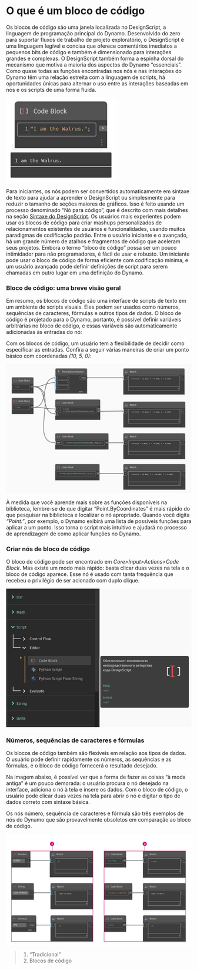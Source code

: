 # O que é um bloco de código

Os blocos de código são uma janela localizada no DesignScript, a linguagem de programação principal do Dynamo. Desenvolvido do zero para suportar fluxos de trabalho de projeto exploratório, o DesignScript é uma linguagem legível e concisa que oferece comentários imediatos a pequenos bits de código e também é dimensionado para interações grandes e complexas. O DesignScript também forma a espinha dorsal do mecanismo que motiva a maioria dos aspectos do Dynamo “essenciais”. Como quase todas as funções encontradas nos nós e nas interações do Dynamo têm uma relação estreita com a linguagem de scripts, há oportunidades únicas para alternar o uso entre as interações baseadas em nós e os scripts de uma forma fluida.

![](../images/8-1/1/codeblock.jpg)

Para iniciantes, os nós podem ser convertidos automaticamente em sintaxe de texto para ajudar a aprender o DesignScript ou simplesmente para reduzir o tamanho de seções maiores de gráficos. Isso é feito usando um processo denominado “Nó para código”, que é descrito com mais detalhes na seção [Sintaxe do DesignScript](2-design-script-syntax.md). Os usuários mais experientes podem usar os blocos de código para criar mashups personalizados de relacionamentos existentes de usuários e funcionalidades, usando muitos paradigmas de codificação padrão. Entre o usuário iniciante e o avançado, há um grande número de atalhos e fragmentos de código que aceleram seus projetos. Embora o termo “bloco de código” possa ser um pouco intimidador para não programadores, é fácil de usar e robusto. Um iniciante pode usar o bloco de código de forma eficiente com codificação mínima, e um usuário avançado pode definir definições de script para serem chamadas em outro lugar em uma definição do Dynamo.

### Bloco de código: uma breve visão geral

Em resumo, os blocos de código são uma interface de scripts de texto em um ambiente de scripts visuais. Eles podem ser usados como números, sequências de caracteres, fórmulas e outros tipos de dados. O bloco de código é projetado para o Dynamo, portanto, é possível definir variáveis arbitrárias no bloco de código, e essas variáveis são automaticamente adicionadas às entradas do nó:

Com os blocos de código, um usuário tem a flexibilidade de decidir como especificar as entradas. Confira a seguir várias maneiras de criar um ponto básico com coordenadas _(10, 5, 0)_:

![](../images/8-1/1/codeblockbriefoverview.jpg)

À medida que você aprende mais sobre as funções disponíveis na biblioteca, lembre-se de que digitar “Point.ByCoordinates” é mais rápido do que pesquisar na biblioteca e localizar o nó apropriado. Quando você digita _“Point.”_, por exemplo, o Dynamo exibirá uma lista de possíveis funções para aplicar a um ponto. Isso torna o script mais intuitivo e ajudará no processo de aprendizagem de como aplicar funções no Dynamo.

### Criar nós de bloco de código

O bloco de código pode ser encontrado em _Core>Input>Actions>Code Block_. Mas existe um modo mais rápido: basta clicar duas vezes na tela e o bloco de código aparece. Esse nó é usado com tanta frequência que recebeu o privilégio de ser acionado com duplo clique.

![](../images/8-1/1/creatingcodeblocknodes.jpg)

### Números, sequências de caracteres e fórmulas

Os blocos de código também são flexíveis em relação aos tipos de dados. O usuário pode definir rapidamente os números, as sequências e as fórmulas, e o bloco de código fornecerá o resultado desejado.

Na imagem abaixo, é possível ver que a forma de fazer as coisas “à moda antiga” é um pouco demorada: o usuário procura o nó desejado na interface, adiciona o nó à tela e insere os dados. Com o bloco de código, o usuário pode clicar duas vezes na tela para abrir o nó e digitar o tipo de dados correto com sintaxe básica.

Os nós número, sequência de caracteres e fórmula são três exemplos de nós do Dynamo que são provavelmente obsoletos em comparação ao bloco de código.

![](../images/8-1/1/oldschoolvscodeblocksnodes.jpg)

> 1. “Tradicional”
> 2. Blocos de código
